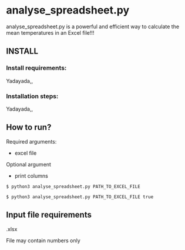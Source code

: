 
# analyse_spreadsheet.py
analyse_spreadsheet.py is a powerful and efficient way to calculate the mean temperatures in an Excel file!!!


## INSTALL

### Install requirements:

   Yadayada,,
   
### Installation steps: 

   Yadayada,,
    
## How to run?
 
 Required arguments:
 * excel file 
 
 Optional argument 
 * print columns 
 
 `$ python3 analyse_spreadsheet.py PATH_TO_EXCEL_FILE` 
 
 `$ python3 analyse_spreadsheet.py PATH_TO_EXCEL_FILE true` 
 
## Input file requirements
   
   .xlsx
   
   File may contain numbers only 
 
 
